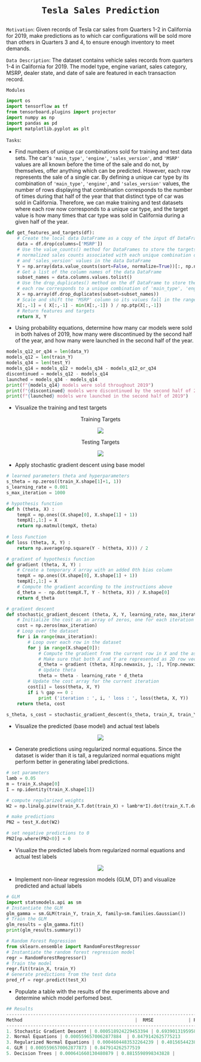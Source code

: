 # <p align=center>`Tesla Sales Prediction`</p>

`Motivation`: Given records of Tesla car sales from Quarters 1-2 in California for 2019, make predictions as to which car configurations will be sold more than others in Quarters 3 and 4, to ensure enough inventory to meet demands. 

`Data Description`: The dataset contains vehicle sales records from quarters 1-4 in California for 2019. The model type, engine variant, sales category, MSRP, dealer state, and date of sale are featured in each transaction record. 


`Modules`
```python
import os 
import tensorflow as tf
from tensorboard.plugins import projector 
import numpy as np 
import pandas as pd
import matplotlib.pyplot as plt
```

`Tasks`: 
* Find numbers of unique car combinations sold for training and test data sets. The car's `'main_type'`, `'engine'`, `'sales_version'`, and `'MSRP'` values are all known before the time of the sale and do not, by themselves, offer anything which can be predicted. However, each row represents the sale of a single car. By defining a unique car type by its combination of `'main_type'`, `'engine'`, and `'sales_version'` values, the number of rows displaying that combination corresponds to the number of times during that half of the year that that distinct type of car was sold in California. Therefore, we can make training and test datasets where each row now corresponds to a unique car type, and the target value is how many times that car type was sold in California during a given half of the year.

```python
def get_features_and_targets(df):
    # Create the local data DataFrame as a copy of the input df DataFrame, minus the 'MSRP' column
    data = df.drop(columns=['MSRP'])
    # Use the value_counts() method for DataFrames to store the targets as a NumPy array of the 
    # normalized sales counts associated with each unique combination of 'main_type', 'engine', 
    # and 'sales_version' values in the data DataFrame
    Y = np.array(data.value_counts(sort=False, normalize=True))[:, np.newaxis] 
    # Get a list of the column names of the data DataFrame
    subset_names = data.columns.values.tolist()
    # Use the drop_duplicates() method on the df DataFrame to store the features data as a NumPy array where
    # each row corresponds to a unique combination of 'main_type', 'engine', and 'sales_version' values
    X = np.array(df.drop_duplicates(subset=subset_names))
    # Scale and shift the 'MSRP' column so its values fall in the range [0,1]
    X[:,-1] = ( X[:,-1] - min(X[:,-1]) ) / np.ptp(X[:,-1])
    # Return features and targets
    return X, Y
```

* Using probability equations, determine how many car models were sold in both halves of 2019, how many were discontinued by the second half of the year, and how many were launched in the second half of the year. 

```python
models_q12_or_q34 = len(data_Y)
models_q12 = len(train_Y)
models_q34 = len(test_Y)
models_q14 = models_q12 + models_q34 - models_q12_or_q34
discontinued = models_q12 - models_q14
launched = models_q34 - models_q14
print(f"{models_q14} models were sold throughout 2019")
print(f"{discontinued} models were discontinued by the second half of 2019")
print(f"{launched} models were launched in the second half of 2019")
```

* Visualize the training and test targets

<p align=center>Training Targets</p>
<p align=center><img src='images/training_targets.png'></img></p>

<p align=center>Testing Targets</p>
<p align=center><img src='images/test_targets.JPG'></img></p>

* Apply stochastic gradient descent using base model
```python
# learned parameters theta and hyperparameters
s_theta = np.zeros((train_X.shape[1]+1, 1))
s_learning_rate = 0.001
s_max_iteration = 1000

# hypothesis function
def h (theta, X) :
    tempX = np.ones((X.shape[0], X.shape[1] + 1))
    tempX[:,1:] = X
    return np.matmul(tempX, theta)
    
# loss Function
def loss (theta, X, Y) :
    return np.average(np.square(Y - h(theta, X))) / 2

# gradient of hypothesis function
def gradient (theta, X, Y) :
    # Create a temporary X array with an added 0th bias column
    tempX = np.ones((X.shape[0], X.shape[1] + 1))
    tempX[:,1:] = X
    # Compute the gradient according to the instructions above
    d_theta = - np.dot(tempX.T, Y - h(theta, X)) / X.shape[0]
    return d_theta

# gradient descent
def stochastic_gradient_descent (theta, X, Y, learning_rate, max_iteration, gap) :
    # Initialize the cost as an array of zeros, one for each iteration through the dataset
    cost = np.zeros(max_iteration)
    # Loop over the dataset
    for i in range(max_iteration):
        # Loop over each row in the dataset
        for j in range(X.shape[0]):
            # Compute the gradient from the current row in X and the associated Y value
            # Make sure that both X and Y are represented as 2D row vectors
            d_theta = gradient (theta, X[np.newaxis, j, :], Y[np.newaxis, j, :])
            # Update theta
            theta = theta - learning_rate * d_theta
        # Update the cost array for the current iteration
        cost[i] = loss(theta, X, Y)
        if i % gap == 0 :
            print ('iteration : ', i, ' loss : ', loss(theta, X, Y)) 
    return theta, cost    
    
s_theta, s_cost = stochastic_gradient_descent(s_theta, train_X, train_Y, s_learning_rate, s_max_iteration, 100)    
```

* Visualize the predicted (base model) and actual test labels 
<p align=center><img src='images/preds_base.JPG'></img></p>

* Generate predictions using regularized normal equations.
Since the dataset is wider than it is tall, a regularized normal equations might perform better in generating label predictions.
```python
# set parameters
lamb = 0.05
m = train_X.shape[0]
I = np.identity(train_X.shape[1])

# compute regularized weights
W2 = np.linalg.pinv(train_X.T.dot(train_X) + lamb*m*I).dot(train_X.T.dot(train_Y))

# make predictions
PN2 = test_X.dot(W2)

# set negative predictions to 0 
PN2[np.where(PN2<0)] = 0
```

* Visualize the predicted labels from regularized normal equations and actual test labels 
<p align=center><img src='images/preds_normal_equation.JPG'></img></p>

* Implement non-linear regression models (GLM, DT) and visualize predicted and actual labels
```python
# GLM 
import statsmodels.api as sm
# Instantiate the GLM
glm_gamma = sm.GLM(train_Y, train_X, family=sm.families.Gaussian())
# Train the GLM
glm_results = glm_gamma.fit()
print(glm_results.summary())

# Random Forest Regression
from sklearn.ensemble import RandomForestRegressor
# Instantiate the random forest regression model
regr = RandomForestRegressor()
# Train the model
regr.fit(train_X, train_Y)
# Generate predictions from the test data
pred_rf = regr.predict(test_X)
```
* Populate a table with the results of the experiments above and determine which model perfomed best. 
```python
## Results
---------------------------------------------------------------------------
Method                                          |  RMSE             | R2               |
-------------------------------------------------------------------------------------
1. Stochastic Gradient Descent | 0.000518924229453394 | 0.6939013195958598
2. Normal Equations | 0.0005596570062877884  | 0.8479142625775213
3. Regularized Normal Equations | 0.0004604483532264239 | 0.4015654423847725
4. GLM | 0.0005596570062877873 | 0.847914262577519
5. Decision Trees | 0.000641660130480879 | 0.8815598998343828 |
```





